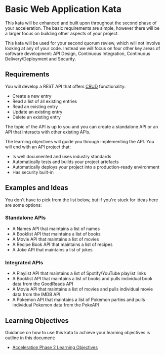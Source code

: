 # Basic Web Application Kata

This kata will be enhanced and built upon throughout the second phase of your acceleration. The basic requirements are simple, however there will be a larger focus on building other aspects of your project. 

This kata will be used for your second quorum review, which will not involve looking at any of your code. Instead we will focus on four other key areas of software development: API Design, Continuous Integration, Continuous Delivery/Deployment and Security.

## Requirements
You will develop a REST API that offers [CRUD](https://www.codecademy.com/articles/what-is-crud) functionality:
- Create a new entry
- Read a list of all existing entries
- Read an existing entry
- Update an existing entry
- Delete an existing entry

The topic of the API is up to you and you can create a standalone API or an API that interacts with other existing APIs.

The learning objectives will guide you through implementing the API. You will end with an API project that:
* Is well documented and uses industry standards
* Automatically tests and builds your project artefacts
* Automatically deploys your project into a production-ready environment
* Has security built-in

## Examples and Ideas
You don't have to pick from the list below, but if you're stuck for ideas here are some options: 

### Standalone APIs
- A Names API that maintains a list of names
- A Booklist API that maintains a list of books
- A Movie API that maintains a list of movies
- A Recipe Book API that maintains a list of recipes
- A Joke API that maintains a list of jokes

### Integrated APIs
- A Playlist API that maintains a list of Spotify/YouTube playlist links
- A Booklist API that maintains a list of books and pulls individual book data from the GoodReads API
- A Movie API that maintains a list of movies and pulls individual movie data from the IMDB API
- A Pokemon API that maintains a list of Pokemon parties and pulls individual Pokemon data from the PokeAPI

## Learning Objectives

Guidance on how to use this kata to achieve your learning objectives is outline in this document:
* [Acceleration Phase 2 Learning Objectives](phase-2-learning-objectives.md)

